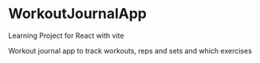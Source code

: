 # WorkoutJournalApp

Learning Project for React with vite

Workout journal app to track workouts, reps and sets and which exercises

